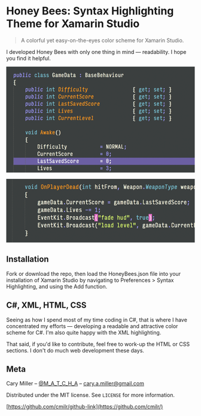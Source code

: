 # Honey Bees: Syntax Highlighting Theme for Xamarin Studio
> A colorful yet easy-on-the-eyes color scheme for Xamarin Studio.

I developed Honey Bees with only one thing in mind — readability. I hope you find it helpful. 

![](screenshot.png)

![](screenshot_2.png)

## Installation

Fork or download the repo, then load the HoneyBees.json file into your installation of Xamarin Studio 
by navigating to Preferences > Syntax Highlighting, and using the Add function.

## C#, XML, HTML, CSS

Seeing as how I spend most of my time coding in C#, that is where I have concentrated my efforts — developing a readable
and attractive color scheme for C#. I'm also quite happy with the XML highlighting.

That said, if you'd like to contribute, feel free to work-up the HTML or CSS sections. I don't do much web development
these days.

## Meta

Cary Miller – [@M_A_T_C_H_A](https://twitter.com/M_A_T_C_H_A) – cary.a.miller@gmail.com

Distributed under the MIT license. See ``LICENSE`` for more information.

[https://github.com/cmilr/github-link](https://github.com/cmilr/)
